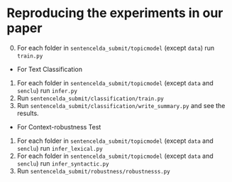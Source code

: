 # Reproducing the experiments in our paper

0. For each folder in `sentencelda_submit/topicmodel` (except `data`) run `train.py`

- For Text Classification
1. For each folder in `sentencelda_submit/topicmodel` (except `data` and `senclu`) run `infer.py`
2. Run `sentencelda_submit/classification/train.py`
3. Run `sentencelda_submit/classification/write_summary.py` and see the results.

- For Context-robustness Test
1. For each folder in `sentencelda_submit/topicmodel` (except `data` and `senclu`) run `infer_lexical.py`
2. For each folder in `sentencelda_submit/topicmodel` (except `data` and `senclu`) run `infer_syntactic.py`
3. Run `sentencelda_submit/robustness/robustnesss.py`
